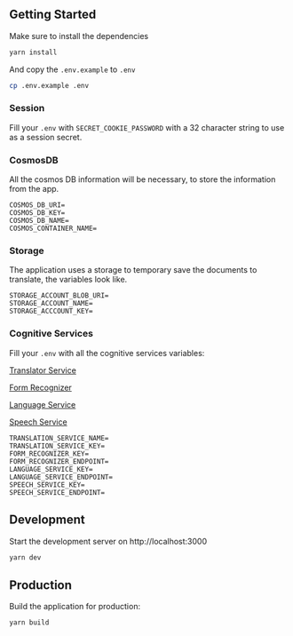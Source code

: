 ## Getting Started

Make sure to install the dependencies

```bash
yarn install
```

And copy the `.env.example` to `.env`

```bash
cp .env.example .env
```

### Session

Fill your `.env` with `SECRET_COOKIE_PASSWORD` with a 32 character string to use as a session secret.

### CosmosDB

All the cosmos DB information will be necessary, to store the information from the app.

```
COSMOS_DB_URI=
COSMOS_DB_KEY=
COSMOS_DB_NAME=
COSMOS_CONTAINER_NAME=
```

### Storage

The application uses a storage to temporary save the documents to translate, the variables look like.

```
STORAGE_ACCOUNT_BLOB_URI=
STORAGE_ACCOUNT_NAME=
STORAGE_ACCCOUNT_KEY=
```

### Cognitive Services

Fill your `.env` with all the cognitive services variables:

[Translator Service](https://docs.microsoft.com/en-us/azure/cognitive-services/translator/)

[Form Recognizer](https://azure.microsoft.com/en-us/services/form-recognizer/)

[Language Service](https://azure.microsoft.com/en-us/services/cognitive-services/language-service/)

[Speech Service](https://docs.microsoft.com/en-us/azure/cognitive-services/speech-service/overview)

```
TRANSLATION_SERVICE_NAME=
TRANSLATION_SERVICE_KEY=
FORM_RECOGNIZER_KEY=
FORM_RECOGNIZER_ENDPOINT=
LANGUAGE_SERVICE_KEY=
LANGUAGE_SERVICE_ENDPOINT=
SPEECH_SERVICE_KEY=
SPEECH_SERVICE_ENDPOINT=
```

## Development

Start the development server on http://localhost:3000

```bash
yarn dev
```

## Production

Build the application for production:

```bash
yarn build
```